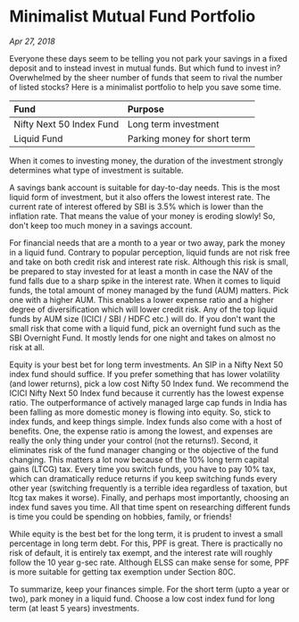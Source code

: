# Minimalist Mutual Fund Portfolio
*Apr 27, 2018*

Everyone these days seem to be telling you not park
your savings in a fixed deposit and to instead
invest in mutual funds. But which fund to invest in? Overwhelmed by the 
sheer number of funds that seem to rival the number of listed stocks?
Here is a minimalist portfolio to help you save some time.

| Fund                      | Purpose                      |
|:------------------------- |:---------------------------- |
| Nifty Next 50 Index Fund  | Long term investment         |
| Liquid Fund               | Parking money for short term |

When it comes to investing money, the duration of the investment
strongly determines what type of investment is suitable.

A savings bank account is suitable for day-to-day needs.
This is the most liquid form of investment, but it also offers the
lowest interest rate. The current rate of interest offered by
SBI is 3.5% which is lower than the inflation rate. That means
the value of your money is eroding slowly! So, don't keep too
much money in a savings account.

For financial needs that are a month to a year or two away,
park the money in a liquid fund. Contrary to popular perception,
liquid funds are not risk free and take on both credit risk and
interest rate risk. Although this risk is small, be prepared to stay
invested for at least a month in case the NAV of the fund falls due to
a sharp spike in the interest rate. When it comes to liquid funds, the
total amount of money managed by the fund (AUM) matters.
Pick one with a higher AUM. This enables a lower
expense ratio and a higher degree of diversification which will
lower credit risk.  Any of the top liquid funds by AUM size
(ICICI / SBI / HDFC etc.) will do.
If you don't want the small risk that come with a liquid fund,
pick an overnight fund such as the SBI Overnight Fund.
It mostly lends for one night and takes on almost no risk at all.

Equity is your best bet for long term investments. An SIP
in a Nifty Next 50 index fund should suffice. If you prefer
something that has lower volatility (and lower returns), pick a low
cost Nifty 50 Index fund. We recommend the
ICICI Nifty Next 50 Index fund because it currently has the
lowest expense ratio. The outperformance of actively managed large cap
funds in India has been falling as more domestic money is
flowing into equity. So, stick to index funds, and keep things simple.
Index funds also come with a host of benefits. One, the expense
ratio is among the lowest, and expenses are really the only thing
under your control (not the returns!). Second, it eliminates risk 
of the fund manager changing or the objective of the fund
changing. This matters a lot now because of the 10% long term
capital gains (LTCG) tax. Every time you switch funds, you have
to pay 10% tax, which can dramatically reduce returns if you
keep switching funds every other year (switching frequently is a
terrible idea regardless of taxation, but ltcg tax makes it worse).
Finally, and perhaps most importantly, choosing an index fund saves
you time. All that time spent on researching different funds is 
time you could be spending on hobbies, family, or friends!

While equity is the best bet for the long term, it is prudent
to invest a small percentage in long term debt. For this, PPF is great.
There is practically no risk of default, it is entirely tax exempt, and
the interest rate will roughly follow the 10 year g-sec rate.
Although ELSS can make sense for some, PPF is more
suitable for getting tax exemption under Section 80C.

To summarize, keep your finances simple. For the short term (upto
a year or two), park money in a liquid fund. Choose a low cost
index fund for long term (at least 5 years) investments.

